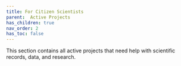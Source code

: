 ```yaml
---
title: For Citizen Scientists
parent:  Active Projects
has_children: true
nav_order: 2
has_toc: false
---
```


This section contains all active projects that need help with scientific records, data, and research.
